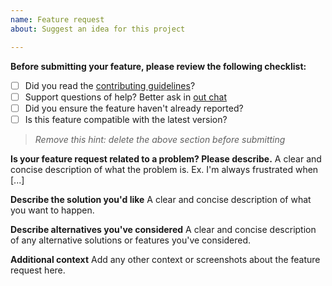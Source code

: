 ```yaml
---
name: Feature request
about: Suggest an idea for this project

---
```


**Before submitting your feature, please review the following checklist:**

- [ ] Did you read the [contributing guidelines](./CONTRIBUTING.md)?
- [ ] Support questions of help? Better ask in [out chat](https://gitter.im/shTTP/api-dev)
- [ ] Did you ensure the feature haven't already reported?
- [ ] Is this feature compatible with the latest version?

> *Remove this hint: delete the above section before submitting*

**Is your feature request related to a problem? Please describe.**
A clear and concise description of what the problem is. Ex. I'm always frustrated when [...]

**Describe the solution you'd like**
A clear and concise description of what you want to happen.

**Describe alternatives you've considered**
A clear and concise description of any alternative solutions or features you've considered.

**Additional context**
Add any other context or screenshots about the feature request here.
